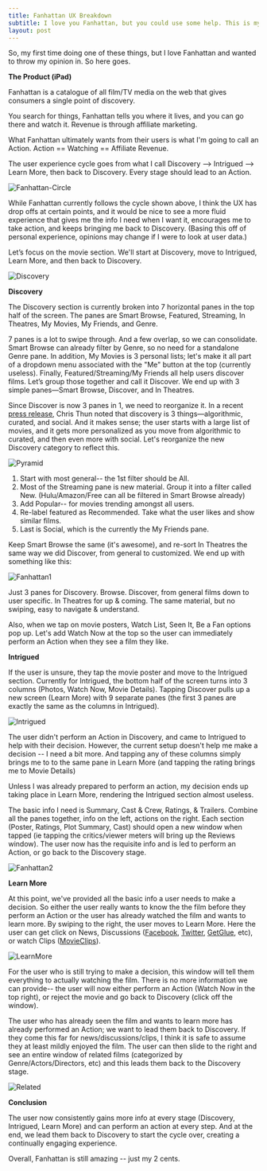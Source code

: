 ```yaml
---
title: Fanhattan UX Breakdown
subtitle: I love you Fanhattan, but you could use some help. This is my attempt.
layout: post
---
```


So, my first time doing one of these things, but I love Fanhattan and wanted to throw my opinion in. So here goes.

**The Product (iPad)**

Fanhattan is a catalogue of all  film/TV media on the web that gives consumers a single point of discovery.

You search for things, Fanhattan tells you where it lives, and you can go there and watch it. Revenue is through affiliate marketing.

What Fanhattan ultimately wants from their users is what I'm going to call an Action. Action == Watching == Affiliate Revenue.

The user experience cycle goes from what I call Discovery --> Intrigued --> Learn More, then back to Discovery. Every stage should lead to an Action.

![Fanhattan-Circle](https://s3.amazonaws.com/www.chrisyin.com/static/fanhattan-circle.png)

While Fanhattan currently follows the cycle shown above, I think the UX has drop offs at certain points, and it would be nice to see a more fluid experience that gives me the info I need when I want it, encourages me to take action, and keeps bringing me back to Discovery. (Basing this off of personal experience, opinions may change if I were to look at user data.)

Let’s focus on the movie section. We'll start at Discovery, move to Intrigued, Learn More, and then back to Discovery.

![Discovery](https://s3.amazonaws.com/www.chrisyin.com/static/fanhattan-discovery.png)

**Discovery**

The Discovery section is currently broken into 7 horizontal panes in the top half of the screen. The panes are Smart Browse, Featured, Streaming, In Theatres, My Movies, My Friends, and Genre.

7 panes is a lot to swipe through. And a few overlap, so we can consolidate. Smart Browse can already filter by Genre, so no need for a standalone Genre pane. In addition, My Movies is 3 personal lists; let's make it all part of a dropdown menu associated with the "Me" button at the top (currently useless). Finally, Featured/Streaming/My Friends all help users discover films. Let’s group those together and call it Discover. We end up with 3 simple panes—Smart Browse, Discover, and In Theatres.

Since Discover is now 3 panes in 1, we need to reorganize it. In a recent [press release](http://bit.ly/PmcZW0), Chris Thun noted that discovery is 3 things—algorithmic, curated, and social. And it makes sense; the user starts with a large list of movies, and it gets more personalized as you move from algorithmic to curated, and then even more with social. Let's reorganize the new Discovery category to reflect this.

![Pyramid](https://s3.amazonaws.com/www.chrisyin.com/static/fanhattan-pyramid.png)

1. Start with most general-- the 1st filter should be All.
2. Most of the Streaming pane is new material. Group it into a filter called New. (Hulu/Amazon/Free can all be filtered in Smart Browse already)
3. Add Popular-- for movies trending amongst all users.
4. Re-label featured as Recommended. Take what the user likes and show similar films.
5. Last is Social, which is the currently the My Friends pane.

Keep Smart Browse the same (it's awesome), and re-sort In Theatres the same way we did Discover, from general to customized. We end up with something like this:

![Fanhattan1](https://s3.amazonaws.com/www.chrisyin.com/static/fanhattan1.png)

Just 3 panes for Discovery. Browse. Discover, from general films down to user specific. In Theatres for up & coming. The same material, but no swiping, easy to navigate & understand.

Also, when we tap on movie posters,  Watch List, Seen It, Be a Fan options pop up. Let's add Watch Now at the top so the user can immediately perform an Action when they see a film they like.

**Intrigued**

If the user is unsure, they tap the movie poster and move to the Intrigued section. Currently for Intrigued, the bottom half of the screen turns into 3 columns (Photos, Watch Now, Movie Details). Tapping Discover pulls up a new screen (Learn More) with 9 separate panes (the first 3 panes are exactly the same as the columns in Intrigued).

![Intrigued](https://s3.amazonaws.com/www.chrisyin.com/static/fanhattan-intrigued.png)

The user didn't perform an Action in Discovery, and came to Intrigued to help with their decision. However, the current setup doesn't help me make a decision --  I need a bit more. And tapping any of these columns simply brings me to to the same pane in Learn More (and tapping the rating brings me to Movie Details)

Unless I was already prepared to perform an action, my decision ends up taking place in Learn More, rendering the Intrigued section almost useless.

The basic info I need is Summary, Cast & Crew, Ratings, & Trailers. Combine all the panes together, info on the left, actions on the right. Each section (Poster, Ratings, Plot Summary, Cast) should open a new window when tapped (ie tapping the critics/viewer meters will bring up the Reviews window). The user now has the requisite info and is led to perform an Action, or go back to the Discovery stage.

![Fanhattan2](https://s3.amazonaws.com/www.chrisyin.com/static/fanhattan-2.png)

**Learn More**

At this point, we've provided all the basic info a user needs to make a decision. So either the user really wants to know the the film before they perform an Action or the user has already watched the film and wants to learn more. By swiping to the right, the user moves to Learn More. Here the user can get click on News, Discussions ([Facebook](http://www.facebook.com/ThereWillBeBloodMovie), [Twitter](https://twitter.com/i/#!/search/?q=there+will+be+blood&src=typd), [GetGlue](http://getglue.com/movies/there_will_be_blood/paul_anderson), etc), or watch Clips ([MovieClips](http://movieclips.com/)).

![LearnMore](https://s3.amazonaws.com/www.chrisyin.com/static/fanattan-learnmore.png)

For the user who is still trying to make a decision, this window will tell them everything to actually watching the film. There is no more information we can provide-- the user will now either perform an Action (Watch Now in the top right), or reject the movie and go back to Discovery (click off the window).

The user who has already seen the film and wants to learn more has already performed an Action; we want to lead them back to Discovery. If they come this far for news/discussions/clips, I think it is safe to assume they at least mildly enjoyed the film. The user can then slide to the right and see an entire window of related films (categorized by Genre/Actors/Directors, etc) and this leads them back to the Discovery stage.

![Related](https://s3.amazonaws.com/www.chrisyin.com/static/fanhattan-related.png)

**Conclusion**

The user now consistently gains more info at every stage (Discovery, Intrigued, Learn More) and can perform an action at every step. And at the end, we lead them back to Discovery to start the cycle over, creating a continually engaging experience.

Overall, Fanhattan is still amazing -- just my 2 cents.